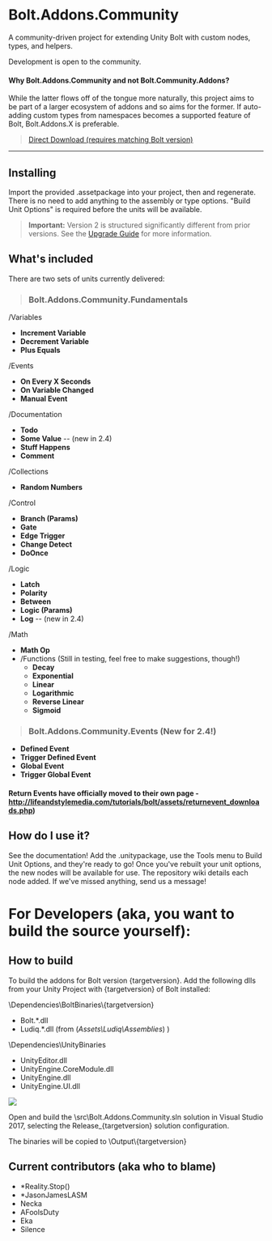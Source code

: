 

# Bolt.Addons.Community
A community-driven project for extending Unity Bolt with custom nodes, types, and helpers.

Development is open to the community.


#### Why Bolt.Addons.Community and not Bolt.Community.Addons?  
While the latter flows off of the tongue more naturally, this project aims to be part of a larger ecosystem of addons and so aims for the former.  If auto-adding custom types from namespaces becomes a supported feature of Bolt, Bolt.Addons.X is preferable.

> [Direct Download (requires matching Bolt version)](https://github.com/RealityStop/Bolt.Addons.Community/releases/)



----------

## Installing

Import the provided .assetpackage into your project, then and regenerate.  There is no need to add anything to the assembly or type options.  "Build Unit Options" is required before the units will be available.

> **Important:** Version 2 is structured significantly different from prior versions.  See the [Upgrade Guide](https://github.com/RealityStop/Bolt.Addons.Community/wiki/Version-2.0-Released!) for more information.


## What's included
There are two sets of units currently delivered:

> ### Bolt.Addons.Community.Fundamentals

/Variables
 - **Increment Variable**
 - **Decrement Variable**
 - **Plus Equals**

/Events
 - **On Every X Seconds**
 - **On Variable Changed**
 - **Manual Event**

/Documentation
 - **Todo**
 - **Some Value** -- (new in 2.4)
 - **Stuff Happens**
 - **Comment**

/Collections
 - **Random Numbers**

/Control
 - **Branch (Params)**
 - **Gate**
 - **Edge Trigger**
 - **Change Detect**
 - **DoOnce**

/Logic
 - **Latch**
 - **Polarity**
 - **Between**
 - **Logic (Params)**
 - **Log** -- (new in 2.4)

/Math
 - **Math Op**
 - 
	 /Functions  (Still in testing, feel free to make suggestions, though!)
	 - **Decay**
	 - **Exponential**
	 - **Linear**
	 - **Logarithmic**
	 - **Reverse Linear**
	 - **Sigmoid**

> ### Bolt.Addons.Community.Events  (New for 2.4!)
 - **Defined Event**
 - **Trigger Defined Event**
 - **Global Event**
 - **Trigger Global Event**


#### Return Events have officially moved to their own page - http://lifeandstylemedia.com/tutorials/bolt/assets/returnevent_downloads.php)


## How do I use it?
See the documentation!  Add the .unitypackage, use the Tools menu to Build Unit Options, and they're ready to go!  Once you've rebuilt your unit options, the new nodes will be available for use.  The repository wiki details each node added.  If we've missed anything, send us a message!


# For Developers  (aka, you want to build the source yourself):

## How to build
To build the addons for Bolt version {targetversion}.  Add the following dlls from your Unity Project with {targetversion} of Bolt installed:

\Dependencies\BoltBinaries\\{targetversion}
 - Bolt.*.dll  
 - Ludiq.*.dll
(from (*Assets\Ludiq\Assemblies*) )
  
\Dependencies\UnityBinaries
 - UnityEditor.dll
 - UnityEngine.CoreModule.dll
 - UnityEngine.dll
 - UnityEngine.UI.dll
 
 ![](https://i.imgur.com/M7XvCRl.gif)

Open and build the \src\Bolt.Addons.Community.sln solution in Visual Studio 2017, selecting the Release_{targetversion} solution configuration.

The binaries will be copied to \Output\\{targetversion}


## Current contributors (aka who to blame)
 - *Reality.Stop()
 - *JasonJamesLASM
 - Necka
 - AFoolsDuty
 - Eka
 - Silence

